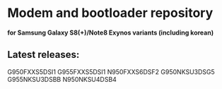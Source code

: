 # Modem and bootloader repository 
**for Samsung Galaxy S8(+)/Note8 Exynos variants (including korean)**

## Latest releases:
G950FXXS5DSI1
G955FXXS5DSI1
N950FXXS6DSF2
G950NKSU3DSG5
G955NKSU3DSBB
N950NKSU4DSB4